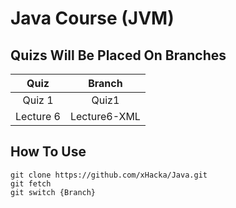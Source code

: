 # Java Course (JVM)

## Quizs Will Be Placed On Branches

|  Quiz  | Branch |
|:------:|:------:|
| Quiz 1 |  Quiz1 |
|Lecture 6| Lecture6-XML|

## How To Use

```
git clone https://github.com/xHacka/Java.git
git fetch
git switch {Branch}
```